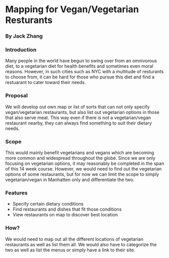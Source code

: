 # Mapping for Vegan/Vegetarian Resturants
### By Jack Zhang

### Introduction

Many people in the world have begun to swing over from an omnivorous diet, to a vegetarian diet for health benefits and sometimes even moral reasons. However, in such cities such as NYC with a multitude of resturants to choose from, it can be hard for those who pursue this diet and find a restuarant to cater toward their needs.


### Proposal

We will develop out own map or list of sorts that can not only specify vegan/vegetarian restaurants, but also list out vegetarian options in those that also serve meat. This way even if there is not a vegetarian/vegan restaurant nearby, they can always find something to suit their dietary needs.

### Scope

This would mainly benefit vegetarians and vegans which are becoming more common and widespread throughout the globe. Since we are only focusing on vegetarian options, it may reasonably be completed in the span of this 14 week course. However, we would need to find out the vegetarian options of some restaurants, but for now we can limit the scope to simply vegetarian/vegan in Manhatten only and differentiate the two.


### Features

<ul>
  <li>Specify certain dietary conditions</li>
  <li>Find restaurants and dishes that fit those conditions</li>
  <li>View restaurants on map to discover best location</li>
</ul>


### How?
We would need to map out all the different locations of vegetarian restaurants as well as list them all. We would also have to categorize the two as well as list the menus or simply have a link to their site.


  
